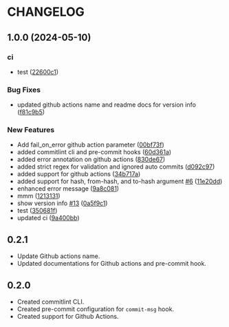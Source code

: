 # CHANGELOG

## 1.0.0 (2024-05-10)


### ci

* test ([22600c1](https://github.com/aj3sh/commitlint/commit/22600c1c1d45d5d4647f614a9df65a89f500470d))


### Bug Fixes

* updated github actions name and readme docs for version info ([f81c9b5](https://github.com/aj3sh/commitlint/commit/f81c9b5c68962e412234e910879b507788a9f3d7))


### New Features

* Add fail_on_error github action parameter ([00bf73f](https://github.com/aj3sh/commitlint/commit/00bf73fef7120ceb335dc9ef84a4390a2d1ccb59))
* added commitlint cli and pre-commit hooks ([60d361a](https://github.com/aj3sh/commitlint/commit/60d361a2d36a181c930ee870cea57fcfa614683a))
* added error annotation on github actions ([830de67](https://github.com/aj3sh/commitlint/commit/830de67d92356085663cd23e5e79c1522b23901e))
* added strict regex for validation and ignored auto commits ([d092c97](https://github.com/aj3sh/commitlint/commit/d092c97235bcbfc8d1117ae7f96799fd6ef684a9))
* added support for github actions ([34b717a](https://github.com/aj3sh/commitlint/commit/34b717acba736b4d5d58cf5cd2ff40a3df02b658))
* added support for hash, from-hash, and to-hash argument [#6](https://github.com/aj3sh/commitlint/issues/6) ([11e20dd](https://github.com/aj3sh/commitlint/commit/11e20ddde66ebfe56a15b04c756f3b45297d6782))
* enhanced error message ([9a8c081](https://github.com/aj3sh/commitlint/commit/9a8c08173abd3086d14fe4142736d9bfb93ef08f))
* mmm ([1213131](https://github.com/aj3sh/commitlint/commit/1213131531e0501bb5e8ae8bd6eb3db4ced05bbe))
* show version info [#13](https://github.com/aj3sh/commitlint/issues/13) ([0a5f9c1](https://github.com/aj3sh/commitlint/commit/0a5f9c1e29b8a7beaf4a9a5ce1991935f84e9c7d))
* test ([350681f](https://github.com/aj3sh/commitlint/commit/350681f0298e9bad4d1a348794154a571d96a45d))
* updated ci ([9a400bb](https://github.com/aj3sh/commitlint/commit/9a400bbe7071f19b2ac6debb61a55da724fc7e1c))

## 0.2.1

- Update Github actions name.
- Updated documentations for Github actions and pre-commit hook.

## 0.2.0

- Created commitlint CLI.
- Created pre-commit configuration for `commit-msg` hook.
- Created support for Github Actions.
